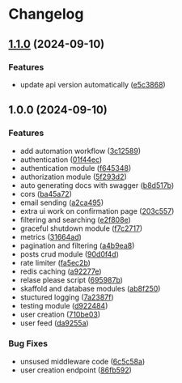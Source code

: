 # Changelog

## [1.1.0](https://github.com/sikozonpc/GohperSocial/compare/v1.0.0...v1.1.0) (2024-09-10)


### Features

* update api version automatically ([e5c3868](https://github.com/sikozonpc/GohperSocial/commit/e5c38686de35ab33d45d35acccc5cdbf8c46af0a))

## 1.0.0 (2024-09-10)


### Features

* add automation workflow ([3c12589](https://github.com/sikozonpc/GohperSocial/commit/3c12589400c2e8239f901f7ef32bdb5a80dcc67a))
* authentication ([01f44ec](https://github.com/sikozonpc/GohperSocial/commit/01f44ec42a8ae20db8eb04f900d7276fe4a0c03d))
* authentication module ([f645348](https://github.com/sikozonpc/GohperSocial/commit/f6453483642963c40eb32a5fd14e63d8f9c3a632))
* authorization module ([5f293d2](https://github.com/sikozonpc/GohperSocial/commit/5f293d289de4f9c4f82e6085f9b3f028baf16008))
* auto generating docs with swagger ([b8d517b](https://github.com/sikozonpc/GohperSocial/commit/b8d517b3771a22563746d7c7e915d72fe24909dd))
* cors ([ba45a72](https://github.com/sikozonpc/GohperSocial/commit/ba45a72443c603ea1b65fe77b92a3086b93ef975))
* email sending ([a2ca495](https://github.com/sikozonpc/GohperSocial/commit/a2ca49537a221c8b870b39deca8c816a30ead913))
* extra ui work on confirmation page ([203c557](https://github.com/sikozonpc/GohperSocial/commit/203c5577bf83efd8ed3337b451a32d81d6af0a00))
* filtering and searching ([e2f808e](https://github.com/sikozonpc/GohperSocial/commit/e2f808e9596c6c0acf38cca95aae81622d97d0e6))
* graceful shutdown module ([f7c2717](https://github.com/sikozonpc/GohperSocial/commit/f7c2717efbe76ba164126ad03ff8cefc5b99bc00))
* metrics ([31664ad](https://github.com/sikozonpc/GohperSocial/commit/31664ad4afe9b1116296bea46b1ea8a86ab31be5))
* pagination and filtering ([a4b9ea8](https://github.com/sikozonpc/GohperSocial/commit/a4b9ea8924239f0c29505b1130ba46636a1fe029))
* posts crud module ([90d0f4d](https://github.com/sikozonpc/GohperSocial/commit/90d0f4d031054aadeb799521780554c6ae53db3b))
* rate limiter ([fa5ec2b](https://github.com/sikozonpc/GohperSocial/commit/fa5ec2bcee9e3511856553ebb6ff5a36d527a530))
* redis caching ([a92277e](https://github.com/sikozonpc/GohperSocial/commit/a92277e0d4a1e49cbe9e205c1e5f9b40e0e5ec9e))
* relase please script ([695987b](https://github.com/sikozonpc/GohperSocial/commit/695987b014257d648c3a86b3ccfee9db2b978d07))
* skaffold and database modules ([ab8f250](https://github.com/sikozonpc/GohperSocial/commit/ab8f25000649afc064c63ab7d422225067310156))
* stuctured logging ([7a2387f](https://github.com/sikozonpc/GohperSocial/commit/7a2387f944046865cba9fcf6baf9f628ad692384))
* testing module ([d922484](https://github.com/sikozonpc/GohperSocial/commit/d922484651d35540b42297814304e3a43d4a66ab))
* user creation ([710be03](https://github.com/sikozonpc/GohperSocial/commit/710be037bfabbc8acb68ca65d6f1a28cc1241c3c))
* user feed ([da9255a](https://github.com/sikozonpc/GohperSocial/commit/da9255af80396d26b166f8f3154d870b0c29ce48))


### Bug Fixes

* unsused middleware code ([6c5c58a](https://github.com/sikozonpc/GohperSocial/commit/6c5c58aaeb40b360ca598fb528a49c0cf08bae5b))
* user creation endpoint ([86fb592](https://github.com/sikozonpc/GohperSocial/commit/86fb5920cdc26dc4ea82393762078eb611a4fecb))
